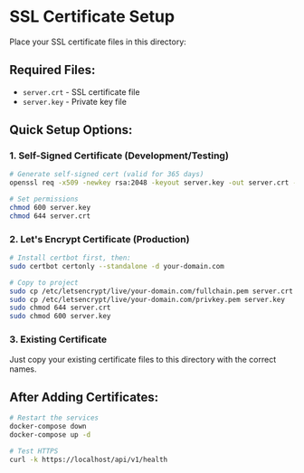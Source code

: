 # SSL Certificate Setup

Place your SSL certificate files in this directory:

## Required Files:
- `server.crt` - SSL certificate file
- `server.key` - Private key file

## Quick Setup Options:

### 1. Self-Signed Certificate (Development/Testing)
```bash
# Generate self-signed cert (valid for 365 days)
openssl req -x509 -newkey rsa:2048 -keyout server.key -out server.crt -days 365 -nodes -subj "/C=US/ST=State/L=City/O=MintroAI/CN=localhost"

# Set permissions
chmod 600 server.key
chmod 644 server.crt
```

### 2. Let's Encrypt Certificate (Production)
```bash
# Install certbot first, then:
sudo certbot certonly --standalone -d your-domain.com

# Copy to project
sudo cp /etc/letsencrypt/live/your-domain.com/fullchain.pem server.crt
sudo cp /etc/letsencrypt/live/your-domain.com/privkey.pem server.key
sudo chmod 644 server.crt
sudo chmod 600 server.key
```

### 3. Existing Certificate
Just copy your existing certificate files to this directory with the correct names.

## After Adding Certificates:
```bash
# Restart the services
docker-compose down
docker-compose up -d

# Test HTTPS
curl -k https://localhost/api/v1/health
```

